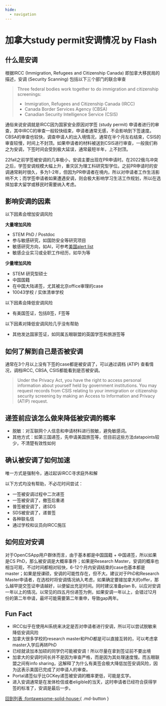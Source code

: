 ```yaml
---
hide:
  - navigation
---
```

# 加拿大study permit安调情况 by Flash

## 什么是安调

根据IRCC (Immigration, Refugees and Citizenship Canada) 即加拿大移民局的描述，安调 (Security Scanning) 包括以下三个部门的联合审查

> Three federal bodies work together to do immigration and citizenship screenings:
> 
> * Immigration, Refugees and Citizenship Canada (IRCC)
> * Canada Border Services Agency (CBSA)
> * Canadian Security Intelligence Service (CSIS)

通俗来说安调就是IRCC因为国家安全原因对学签 (study permit) 申请者进行的审查，其中IRCC的审查一般较快结束，申请者通常无感，不会影响到下签速度。CBSA的审查也较快，调查申请人的出入境情况，通常在半个月左右结束，CSIS的审查较慢，时间上不封顶。如果申请者的材料被送到CSIS进行审查，一般我们称之为安调，下签时间会受到极大延误，通常最短半年，上不封顶。

22fall之前学签被安调的几率极小，安调主要出现在PR申请时。在2022俄乌冲突之后，学签安调规模大幅上升，重灾区为理工科研究型学位。之前PR申请时的安调通常耗时很久，多为1-2年，但因为PR申请者在境内，所以对申请者工作生活影响不大；而学签申请者如果遭遇安调，则会极大影响学习生活工作规划，所以在选择加拿大留学或移民时需要纳入考虑。

## 影响安调的因素

以下因素会增加安调风险

**大量增加风险**

* STEM PhD / Postdoc
* 参与敏感研究，如国防安全等研究项目
* 敏感研究方向，如AI，可参考[美国alert list](https://www.bu.edu/isso/files/pdf/tal.pdf)
* 敏感企业实习或全职工作经历，如华为等

**少量增加风险**

* STEM 研究型硕士
* 中国国籍
* 在中国大陆递签，尤其被北京office审理的case
* 10043学校 / 实体清单学校

以下因素会降低安调风险

* 有美国签证，包括B签，F签等

以下因素对降低安调风险几乎没有帮助

* 其他发达国家签证，如同属五眼联盟的英国学签和旅游签等

## 如何了解到自己是否被安调

通常在3个月以上没有下签的case都是被安调了，可以通过调档 (ATIP) 查看情况，调档IRCC, CBSA, CSIS都能看到是否被安调。

> Under the Privacy Act, you have the right to access personal information about yourself held by government institutions. You may request records from CSIS relating to your immigration or citizenship security screening by making an Access to Information and Privacy (ATIP) request.

## 递签前应该怎么做来降低被安调的概率

* 脱敏：对互联网个人信息和申请材料进行脱敏，避免敏感词。
* 其他方式：如第三国递签，先申请美国旅签等，但目前这些方法datapoints较少，不清楚有效性如何

## 确认被安调了如何加速

唯一方式是强制令，通过起诉IRCC寻求庭外和解

以下方式均没有帮助，不必花时间尝试：

* 一签被安调过程中二次递签
* 一签被安调了，撤签后重递
* 普签被安调了，递SDS
* SDS被安调了，递普签
* 各种联名信
* 通过学校和议员向IRCC施压

## 如何应对安调

对于OpenCSApp用户群体而言，由于基本都是中国国籍 + 中国递签，所以如果是CS PhD，那么被安调是大概率事件；如果是Research Master，安调的概率也相当可观，不过时间都相对较快，6-12个月内安调结束的case也基本都是master；如果是授课硕，安调的可能性存在，但不大。建议对于PhD和Research Master申请者，在选校时将安调情况纳入考虑，如果确定要接加拿大的offer，那么越早提交签证申请越好，以便留出充足时间。同时建议准备plan B，以应对安调一年以上的情况。以常见的四五月份递签为例，如果安调一年以上，会错过12月份的第二年申请，最坏可能需要第二年重申，导致gap两年。

## Fun Fact

* IRCC似乎在使用AI系统来决定是否对申请者进行安调，所以可以尝试脱敏来降低安调风险
* 加拿大很多学校的research master和PhD都是可以直接互转的，可以考虑拿master入学后再转PhD
* 已经就读加本加硕的同学仍可能被安调！所以尽量在拿到签证前不要出境
* 加拿大的安调时间长并不是因为审查严格，而是因为其处理速度慢。而五眼联盟之间有info sharing，这解释了为什么有美签会极大降低加签安调风险，因为这表示美国已完成了对申请人的审查。
* Portal递签似乎比GCKey递签被安调的概率更低，可能是玄学。
* 进入安调通常是在发体检信或者eligible的当天，这时申请者已经符合获得学签的标准了，安调是最后一步。

[回到列表 :fontawesome-solid-house:](blog.md){ .md-button }

